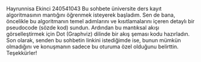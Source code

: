 Hayrunnisa Ekinci
240541043
Bu sohbete üniversite ders kayıt algoritmasının mantığını öğrenmek isteyerek başladım. Sen de bana, öncelikle bu algoritmanın temel adımlarını ve kısıtlamalarını içeren detaylı bir pseudocode (sözde kod) sundun. Ardından bu mantıksal akışı görselleştirmek için Dot (Graphviz) dilinde bir akış şeması kodu hazırladın. Son olarak, senden bu sohbetin linkini istediğimde ise, bunun mümkün olmadığını ve konuşmanın sadece bu oturuma özel olduğunu belirttin. Teşekkürler!
